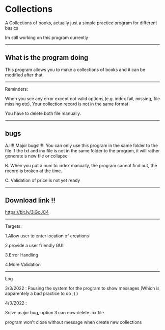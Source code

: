 # Collections
A Collections of books, actually just a simple practice program for different basics


Im still working on this program currently

-------------------------------------------------------------------------------------------------


What is the program doing
--------------------------
This program allows you to make a collections of books and it can be modified after that,


-------------------------------------------------------------------------------------------------


Reminders:


When you see any error except not valid options,(e.g. index fail, missing, file missing etc), Your collection record is not in the same format


You have to delete both file manually.

-------------------------------------------------------------------------------------------------
bugs
----
A.!!!! Major bugs!!!!!
You can only use this program in the same folder to the file
if the txt and inx file is not in the same folder to the program, it will rather generate a new file or collapse


B.
When you put a num to index manually, the program cannot find out, the record is broken at the time.


C.
Validation of price is not yet ready

-------------------------------------------------------------------------------------------------


Download link !!
-----------------

https://bit.ly/3IGcJC4


-------------------------------------------------------------------------------------------------


Targets:

1.Allow user to enter location of creations


2.provide a user friendly GUI



3.Error Handling



4.More Validation


-------------------------------------------------------------------------------------------------


Log

3/3/2022 : Pausing the system for the program to show messages (Which is apparentely a bad practice to do ;) )



4/3/2022 : 


Solve major bug, option 3 can now delete inx file 


program won't close without message when create new collections
         
